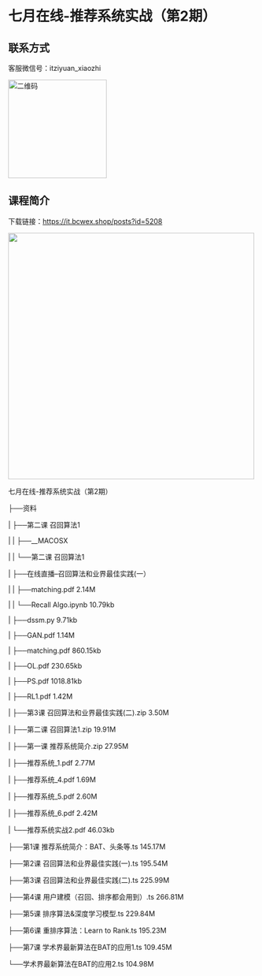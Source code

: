 # 七月在线-推荐系统实战（第2期）

## 联系方式

客服微信号：itziyuan_xiaozhi

<img src="https://ziyuanyun.oss-cn-guangzhou.aliyuncs.com/common/20240614073449/666b82192834a.jpg" width="200" height="200" alt="二维码">

## 课程简介

下载链接：https://it.bcwex.shop/posts?id=5208

<img src="https://ziyuanyun.oss-cn-guangzhou.aliyuncs.com/yun/20241201160333/674c1855b1181.jpg" width="500" alt="">

  七月在线-推荐系统实战（第2期）



 ├──资料

 | ├──第二课 召回算法1

 | | ├──__MACOSX

 | | └──第二课 召回算法1

 | ├──在线直播&#8211;召回算法和业界最佳实践(一）

 | | ├──matching.pdf 2.14M

 | | └──Recall Algo.ipynb 10.79kb

 | ├──dssm.py 9.71kb

 | ├──GAN.pdf 1.14M

 | ├──matching.pdf 860.15kb

 | ├──OL.pdf 230.65kb

 | ├──PS.pdf 1018.81kb

 | ├──RL1.pdf 1.42M

 | ├──第3课 召回算法和业界最佳实践(二).zip 3.50M

 | ├──第二课 召回算法1.zip 19.91M

 | ├──第一课 推荐系统简介.zip 27.95M

 | ├──推荐系统_1.pdf 2.77M

 | ├──推荐系统_4.pdf 1.69M

 | ├──推荐系统_5.pdf 2.60M

 | ├──推荐系统_6.pdf 2.42M

 | └──推荐系统实战2.pdf 46.03kb

 ├──第1课 推荐系统简介：BAT、头条等.ts 145.17M

 ├──第2课 召回算法和业界最佳实践(一).ts 195.54M

 ├──第3课 召回算法和业界最佳实践(二).ts 225.99M

 ├──第4课 用户建模（召回、排序都会用到）.ts 266.81M

 ├──第5课 排序算法&amp;深度学习模型.ts 229.84M

 ├──第6课 重排序算法：Learn to Rank.ts 195.23M

 ├──第7课 学术界最新算法在BAT的应用1.ts 109.45M

 └──学术界最新算法在BAT的应用2.ts 104.98M

  